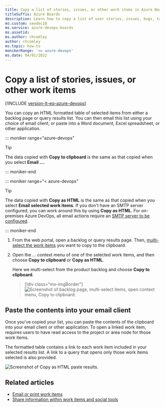 ```yaml
---
title: Copy a list of stories, issues, or other work items in Azure Boards
titleSuffix: Azure Boards   
description: Learn how to copy a list of user stories, issues, bugs, tasks, or other work items from a backlog or query in Azure Boards.
ms.custom: seodec18
ms.service: azure-devops-boards
ms.assetid: 
ms.author: chcomley
author: chcomley
ms.topic: how-to
monikerRange: '<= azure-devops'
ms.date: 04/01/2022
---
```


# Copy a list of stories, issues, or other work items

[!INCLUDE [version-lt-eq-azure-devops](../../includes/version-lt-eq-azure-devops.md)]

<a id="html"></a>

You can copy an HTML formatted table of selected items from either a backlog page or query results list. You can then email this list using your choice of email client, or paste into a Word document, Excel spreadsheet, or other application. 
 
::: moniker range="azure-devops"

> [!TIP]  
> The data copied with **Copy to clipboard** is the same as that copied when you select **Email ...**.  

::: moniker-end

::: moniker range="< azure-devops"  

> [!TIP]  
> The data copied with **Copy as HTML** is the same as that copied when you select **Email selected work items**. If you don't have an SMTP server configured, you can work around this by using **Copy as HTML**. For on-premises Azure DevOps, all email actions require an [SMTP server to be configured](/azure/devops/server/admin/setup-customize-alerts). 

::: moniker-end  

1. From the web portal, open a backlog or query results page. Then, [multi-select the work items](bulk-modify-work-items.md#multi-select) you want to copy to the clipboard. 

2. Open the &hellip; context menu of one of the selected work items, and then choose **Copy to clipboard** or **Copy as HTML**. 

	Here we multi-select from the product backlog and choose **Copy to clipboard**.

	> [!div class="mx-imgBorder"]  
	> ![Screenshot of backlog page, multi-select items, open context menu, Copy to clipboard.](media/copy-work-item-copy-to-clipboard-ts-1.png)


## Paste the contents into your email client

Once you've copied your list, you can paste the contents of the clipboard into your email client or other application. To open a linked work item, requires users to have read access to the project or area node for those work items. 

The formatted table contains a link to each work item included in your selected results list. A link to a query that opens only those work items selected is also provided.</p>

![Screenshot of Copy as HTML paste results.](media/bulk-modify-copy-as-html-table-results.png)  

## Related articles  

- [Email or print work items](../work-items/email-work-items.md)  
- [Share information within work items and social tools](../queries/share-plans.md)  
 
